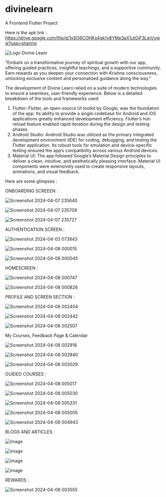 # divinelearn

A Frontend Flutter Project

Here is the apk link : https://drive.google.com/file/d/1xSO6COHKs4gk1v8YMe3aX1utGjF3Lerl/view?usp=sharing

![Logo Divine Leanr](https://github.com/user-attachments/assets/100003da-e446-4056-afbf-03f3a69ad5be)


"Embark on a transformative journey of spiritual growth with our app, offering guided practices,
insightful teachings, and a supportive community. Earn rewards as you deepen your connection with 
Krishna consciousness, unlocking exclusive content and personalized guidance along the way."

The development of Divine Learn relied on a suite of modern technologies to ensure
a seamless, user-friendly experience. Below is a detailed breakdown of the tools and
frameworks used:
1. Flutter:
Flutter, an open-source UI toolkit by Google, was the foundation of the app. Its
ability to provide a single codebase for Android and iOS applications greatly enhanced development efficiency. Flutter’s hot-reload feature enabled rapid iteration
during the design and testing phases.
2. Android Studio:
Android Studio was utilized as the primary integrated development environment
(IDE) for coding, debugging, and testing the Flutter application. Its robust tools
for emulation and device-specific testing ensured the app’s compatibility across
various Android devices.
3. Material UI:
The app followed Google’s Material Design principles to deliver a clean, intuitive,
and aesthetically pleasing interface. Material UI components were extensively used
to create responsive layouts, animations, and visual feedback.

Here are some glimpses : 

ONBOARDING SCREEEN : 

![Screenshot 2024-04-07 235640](https://github.com/user-attachments/assets/be7023d2-2453-4dc0-ade4-ac8dbe3f2eaa)

![Screenshot 2024-04-07 235709](https://github.com/user-attachments/assets/11370a4a-f4d9-483d-acca-7465c815d921)

![Screenshot 2024-04-07 235727](https://github.com/user-attachments/assets/32be730b-f2ac-4295-8164-54392c61dc02)

AUTHENTICATION SCREEN : 

![Screenshot 2024-04-03 073843](https://github.com/user-attachments/assets/543d0494-6679-429d-b2db-59d3fa8dce35)

![Screenshot 2024-04-08 000015](https://github.com/user-attachments/assets/50f7dc30-f24f-4969-a0a4-5ae2d81430ce)

![Screenshot 2024-04-08 000045](https://github.com/user-attachments/assets/540b946d-cd21-4683-9e41-92e61b62aedf)


HOMESCREEN : 

![Screenshot 2024-04-08 000747](https://github.com/user-attachments/assets/4cc168c1-6711-4b2d-b833-a9b3be2df01a)

![Screenshot 2024-04-08 000826](https://github.com/user-attachments/assets/180c9675-e219-44aa-9c23-0e847f3b805e)


PROFILE AND SCREEN SECTION : 

![Screenshot 2024-04-08 002404](https://github.com/user-attachments/assets/62d68c6e-c269-4c4d-989a-83b6f6916efa)

![Screenshot 2024-04-08 002442](https://github.com/user-attachments/assets/4d796fd0-694f-4997-a63c-dbe24f015800)

![Screenshot 2024-04-08 002507](https://github.com/user-attachments/assets/b6c3275a-fd92-4a8a-9724-767896c3f3e1)

My Courses, Feedback Page & Calendar

![Screenshot 2024-04-08 002918](https://github.com/user-attachments/assets/cadfbbb4-5850-42e7-b332-7d9a8a1d350c)

![Screenshot 2024-04-08 002840](https://github.com/user-attachments/assets/ed9b5eac-ac8a-46f9-9517-22497b1e4a65)

![Screenshot 2024-04-08 003029](https://github.com/user-attachments/assets/e553df55-7a37-44f9-98ec-bf17d1541d58)


GUIDED COURSES :

![Screenshot 2024-04-08 005017](https://github.com/user-attachments/assets/c4c833b5-68c2-42f7-8fdd-89bf2290e20b)

![Screenshot 2024-04-08 005030](https://github.com/user-attachments/assets/dd5135f9-aae8-4e4d-b05b-33554827107c)

![Screenshot 2024-04-08 005331](https://github.com/user-attachments/assets/306c810f-dfe2-469a-9ab2-b7c0aeea43ce)

![Screenshot 2024-04-08 005005](https://github.com/user-attachments/assets/d1de83bd-9965-44e1-b417-5af7553e3701)

![Screenshot 2024-04-08 004943](https://github.com/user-attachments/assets/89efc320-51ab-47af-a006-9d17ed2cdc85)


BLOGS AND ARTICLES : 

![image](https://github.com/user-attachments/assets/db8ad1a1-79d1-411f-bc19-10ebe0ec96d1)

![image](https://github.com/user-attachments/assets/126093a8-918b-4c13-96ad-eaf21b35cf27)

![image](https://github.com/user-attachments/assets/cfffc9e7-62d7-4069-9e4d-fd2ccdba1158)

![image](https://github.com/user-attachments/assets/e3509e66-0892-42b4-856c-3ef833f12d46)


REWARDS : 

![Screenshot 2024-04-08 003555](https://github.com/user-attachments/assets/19645f2e-24eb-43cd-b906-49e10aab92b2)






